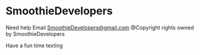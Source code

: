 # SmoothieDevelopers
Need help Email SmoothieDevelopers@gmail.com
@Copyright rights owned by SmoothieDevelopers

Have a fun time texting
